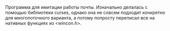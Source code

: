 Программа для имитации работы почты. Изначально делалась с помощью библиотеки curses, однако она не совсем подходит конкретно для многопоточного варианта, а потому попросту переписал все на нативных функциях из <wincon.h>.
